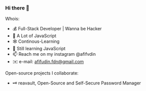 ### Hi there 👋

Whois:
<!--
- 🔭 I’m currently working on Reavault Open-Source Project
- 🌱 I’m currently learning JavaScript
- 👯 I’m looking to collaborate on ...
- 🤔 I’m looking for help with ...
- 💬 Ask me about ...
- 📫 How to reach me: ...
- 😄 Pronouns: ...
- ⚡ Fun fact: ...
-->
- 💰 Full-Stack Developer | Wanna be Hacker
- 🔨 A Lot of JavaScript
- 🕸️ Continous-Learning
- 🌱 Still learning JavaScript
- 📫 Reach me on my instagram @afifvdin
- ✉️ e-mail: afifudin.fdn@gmail.com
    
Open-source projects I collaborate:
- 🗝️ reavault, Open-Source and Self-Secure Password Manager 
